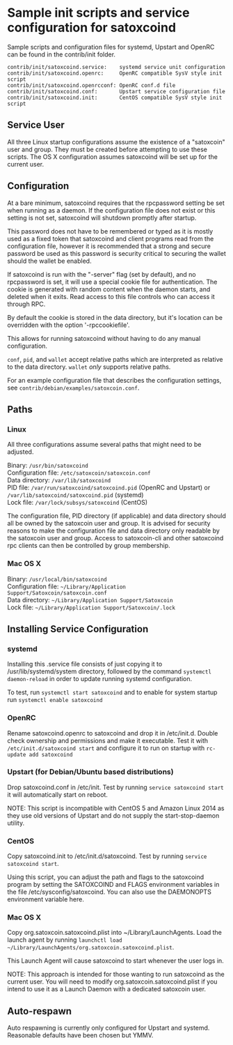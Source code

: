 Sample init scripts and service configuration for satoxcoind
==========================================================

Sample scripts and configuration files for systemd, Upstart and OpenRC
can be found in the contrib/init folder.

    contrib/init/satoxcoind.service:    systemd service unit configuration
    contrib/init/satoxcoind.openrc:     OpenRC compatible SysV style init script
    contrib/init/satoxcoind.openrcconf: OpenRC conf.d file
    contrib/init/satoxcoind.conf:       Upstart service configuration file
    contrib/init/satoxcoind.init:       CentOS compatible SysV style init script

Service User
---------------------------------

All three Linux startup configurations assume the existence of a "satoxcoin" user
and group.  They must be created before attempting to use these scripts.
The OS X configuration assumes satoxcoind will be set up for the current user.

Configuration
---------------------------------

At a bare minimum, satoxcoind requires that the rpcpassword setting be set
when running as a daemon.  If the configuration file does not exist or this
setting is not set, satoxcoind will shutdown promptly after startup.

This password does not have to be remembered or typed as it is mostly used
as a fixed token that satoxcoind and client programs read from the configuration
file, however it is recommended that a strong and secure password be used
as this password is security critical to securing the wallet should the
wallet be enabled.

If satoxcoind is run with the "-server" flag (set by default), and no rpcpassword is set,
it will use a special cookie file for authentication. The cookie is generated with random
content when the daemon starts, and deleted when it exits. Read access to this file
controls who can access it through RPC.

By default the cookie is stored in the data directory, but it's location can be overridden
with the option '-rpccookiefile'.

This allows for running satoxcoind without having to do any manual configuration.

`conf`, `pid`, and `wallet` accept relative paths which are interpreted as
relative to the data directory. `wallet` *only* supports relative paths.

For an example configuration file that describes the configuration settings,
see `contrib/debian/examples/satoxcoin.conf`.

Paths
---------------------------------

### Linux

All three configurations assume several paths that might need to be adjusted.

Binary:              `/usr/bin/satoxcoind`  
Configuration file:  `/etc/satoxcoin/satoxcoin.conf`  
Data directory:      `/var/lib/satoxcoind`  
PID file:            `/var/run/satoxcoind/satoxcoind.pid` (OpenRC and Upstart) or `/var/lib/satoxcoind/satoxcoind.pid` (systemd)  
Lock file:           `/var/lock/subsys/satoxcoind` (CentOS)  

The configuration file, PID directory (if applicable) and data directory
should all be owned by the satoxcoin user and group.  It is advised for security
reasons to make the configuration file and data directory only readable by the
satoxcoin user and group.  Access to satoxcoin-cli and other satoxcoind rpc clients
can then be controlled by group membership.

### Mac OS X

Binary:              `/usr/local/bin/satoxcoind`  
Configuration file:  `~/Library/Application Support/Satoxcoin/satoxcoin.conf`  
Data directory:      `~/Library/Application Support/Satoxcoin`  
Lock file:           `~/Library/Application Support/Satoxcoin/.lock`  

Installing Service Configuration
-----------------------------------

### systemd

Installing this .service file consists of just copying it to
/usr/lib/systemd/system directory, followed by the command
`systemctl daemon-reload` in order to update running systemd configuration.

To test, run `systemctl start satoxcoind` and to enable for system startup run
`systemctl enable satoxcoind`

### OpenRC

Rename satoxcoind.openrc to satoxcoind and drop it in /etc/init.d.  Double
check ownership and permissions and make it executable.  Test it with
`/etc/init.d/satoxcoind start` and configure it to run on startup with
`rc-update add satoxcoind`

### Upstart (for Debian/Ubuntu based distributions)

Drop satoxcoind.conf in /etc/init.  Test by running `service satoxcoind start`
it will automatically start on reboot.

NOTE: This script is incompatible with CentOS 5 and Amazon Linux 2014 as they
use old versions of Upstart and do not supply the start-stop-daemon utility.

### CentOS

Copy satoxcoind.init to /etc/init.d/satoxcoind. Test by running `service satoxcoind start`.

Using this script, you can adjust the path and flags to the satoxcoind program by
setting the SATOXCOIND and FLAGS environment variables in the file
/etc/sysconfig/satoxcoind. You can also use the DAEMONOPTS environment variable here.

### Mac OS X

Copy org.satoxcoin.satoxcoind.plist into ~/Library/LaunchAgents. Load the launch agent by
running `launchctl load ~/Library/LaunchAgents/org.satoxcoin.satoxcoind.plist`.

This Launch Agent will cause satoxcoind to start whenever the user logs in.

NOTE: This approach is intended for those wanting to run satoxcoind as the current user.
You will need to modify org.satoxcoin.satoxcoind.plist if you intend to use it as a
Launch Daemon with a dedicated satoxcoin user.

Auto-respawn
-----------------------------------

Auto respawning is currently only configured for Upstart and systemd.
Reasonable defaults have been chosen but YMMV.

